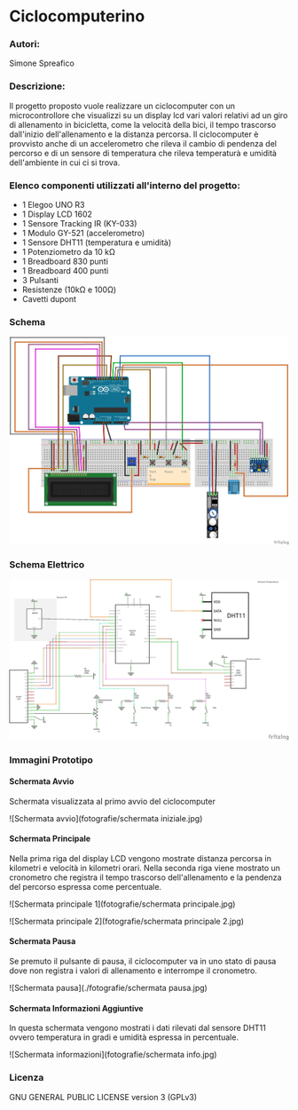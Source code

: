 # Ciclocomputerino

### Autori:
Simone Spreafico

### Descrizione:

Il progetto proposto vuole realizzare un ciclocomputer con un microcontrollore che visualizzi su un display lcd vari valori relativi ad un giro di allenamento in bicicletta, come la velocità della bici, il tempo trascorso dall'inizio dell'allenamento e la distanza percorsa. Il ciclocomputer è provvisto anche di un accelerometro che rileva il cambio di pendenza del percorso e di un sensore di temperatura che rileva temperaturà e umidità dell'ambiente in cui ci si trova.

### Elenco componenti utilizzati all'interno del progetto:

- 1 Elegoo UNO R3
- 1 Display LCD 1602
- 1 Sensore Tracking IR (KY-033)
- 1 Modulo GY-521 (accelerometro)
- 1 Sensore DHT11 (temperatura e umidità)
- 1 Potenziometro da 10 kΩ
- 1 Breadboard 830 punti
- 1 Breadboard 400 punti
- 3 Pulsanti
- Resistenze (10kΩ e 100Ω)
- Cavetti dupont

### Schema
![Schema generale](ciclocomputerino-schema.jpg)

### Schema Elettrico
![Schema elettrico](ciclocomputerino-schema-elettrico.jpg)

### Immagini Prototipo

#### Schermata Avvio
Schermata visualizzata al primo avvio del ciclocomputer

![Schermata avvio](fotografie/schermata iniziale.jpg)

#### Schermata Principale
Nella prima riga del display LCD vengono mostrate distanza percorsa in kilometri
e velocità in kilometri orari. Nella seconda riga viene mostrato un cronometro che 
registra il tempo trascorso dell'allenamento e la pendenza del percorso espressa
come percentuale.

![Schermata principale 1](fotografie/schermata principale.jpg)

![Schermata principale 2](fotografie/schermata principale 2.jpg)

#### Schermata Pausa
Se premuto il pulsante di pausa, il ciclocomputer va in uno stato di pausa dove 
non registra i valori di allenamento e interrompe il cronometro.

![Schermata pausa](./fotografie/schermata pausa.jpg)

#### Schermata Informazioni Aggiuntive
In questa schermata vengono mostrati i dati rilevati dal sensore DHT11 ovvero 
temperatura in gradi e umidità espressa in percentuale.

![Schermata informazioni](fotografie/schermata info.jpg)

### Licenza
GNU GENERAL PUBLIC LICENSE version 3 (GPLv3)


